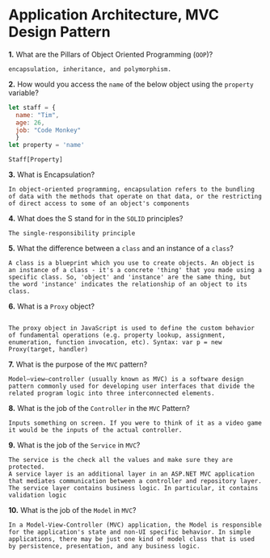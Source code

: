 # Application Architecture, MVC Design Pattern

**1.** What are the Pillars of Object Oriented Programming (`OOP`)?
<!-- enter you answer in the space below -->
```
encapsulation, inheritance, and polymorphism.
```
**2.** How would you access the `name` of the below object using the `property` variable?
```js
let staff = {
  name: "Tim",
  age: 26,
  job: "Code Monkey"
  }
let property = 'name'
```
<!-- enter you answer in the space below -->

```
Staff[Property]
```
**3.** What is Encapsulation?
<!-- enter you answer in the space below -->
```
In object-oriented programming, encapsulation refers to the bundling of data with the methods that operate on that data, or the restricting of direct access to some of an object's components
```
**4.** What does the S stand for in the `SOLID` principles?
<!-- enter you answer in the space below -->
```
The single-responsibility principle
```
**5.** What the difference between a `class` and an instance of a `class`?
<!-- enter you answer in the space below -->
```
A class is a blueprint which you use to create objects. An object is an instance of a class - it's a concrete 'thing' that you made using a specific class. So, 'object' and 'instance' are the same thing, but the word 'instance' indicates the relationship of an object to its class.
```
**6.** What is a `Proxy` object?
<!-- enter you answer in the space below -->
```

The proxy object in JavaScript is used to define the custom behavior of fundamental operations (e.g. property lookup, assignment, enumeration, function invocation, etc). Syntax: var p = new Proxy(target, handler)
```

**7.** What is the purpose of the `MVC` pattern?
<!-- enter you answer in the space below -->
```
Model–view–controller (usually known as MVC) is a software design pattern commonly used for developing user interfaces that divide the related program logic into three interconnected elements.
```
**8.** What is the job of the `Controller` in the `MVC` Pattern?
<!-- enter you answer in the space below -->
```
Inputs something on screen. If you were to think of it as a video game it would be the inputs of the actual controller. 
```

**9.** What is the job of the `Service` in `MVC`?
<!-- enter you answer in the space below -->
```
The service is the check all the values and make sure they are protected. 
A service layer is an additional layer in an ASP.NET MVC application that mediates communication between a controller and repository layer. The service layer contains business logic. In particular, it contains validation logic
```
**10.** What is the job of the `Model` in `MVC`?
<!-- enter you answer in the space below -->
```
In a Model-View-Controller (MVC) application, the Model is responsible for the application's state and non-UI specific behavior. In simple applications, there may be just one kind of model class that is used by persistence, presentation, and any business logic.
```

